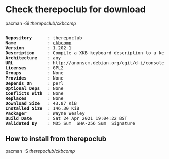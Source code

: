 # Check therepoclub for download

pacman -Si *therepoclub/ckbcomp*

<div class="highlight"><pre class="highlight"><text>
<b>Repository</b>      : therepoclub
<b>Name</b>            : <a href="../../x86_64/ckbcomp-1.202-1-any.pkg.tar.zst">ckbcomp</a>
<b>Version</b>         : 1.202-1
<b>Description</b>     : Compile a XKB keyboard description to a keymap suitable for loadkeys or kbdcontrol
<b>Architecture</b>    : any
<b>URL</b>             : http://anonscm.debian.org/cgit/d-i/console-setup.git/
<b>Licenses</b>        : GPL2
<b>Groups</b>          : None
<b>Provides</b>        : None
<b>Depends On</b>      : perl
<b>Optional Deps</b>   : None
<b>Conflicts With</b>  : None
<b>Replaces</b>        : None
<b>Download Size</b>   : 43.87 KiB
<b>Installed Size</b>  : 146.30 KiB
<b>Packager</b>        : Wayne Wesley <wayne6324@gmail.com>
<b>Build Date</b>      : Sat 24 Apr 2021 19:04:22 BST
<b>Validated By</b>    : MD5 Sum  SHA-256 Sum  Signature
</text></pre></div>

## How to install from therepoclub

pacman -S *therepoclub/ckbcomp*
